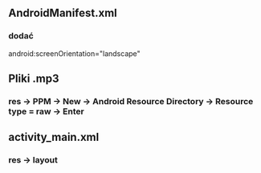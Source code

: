 ## AndroidManifest.xml
### dodać
android:screenOrientation="landscape"


## Pliki .mp3
### res -> PPM -> New -> Android Resource Directory -> Resource type = raw -> Enter


## activity_main.xml
### res -> layout